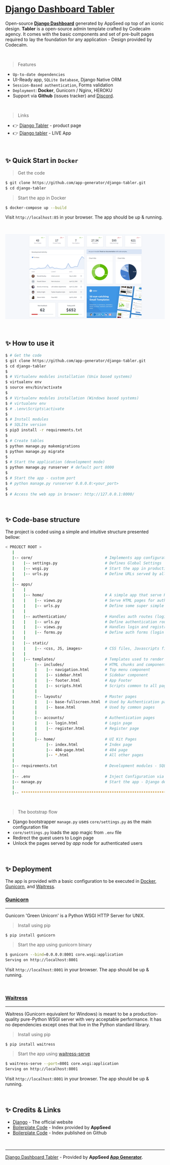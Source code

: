 # [Django Dashboard Tabler](https://appseed.us/admin-dashboards/django-dashboard-tabler)

Open-source **[Django Dashboard](https://appseed.us/admin-dashboards/django)** generated by AppSeed op top of an iconic design. **Tabler** is a open-source admin template crafted by Codecalm agency. It comes with the basic components and set of pre-built pages required to lay the foundation for any application - Design provided by Codecalm.

<br />

> Features

- `Up-to-date dependencies`
- UI-Ready app, `SQLite Database`, Django Native ORM
- `Session-Based authentication`, Forms validation
- `Deployment`: **Docker**, Gunicorn / Nginx, HEROKU
- Support via **Github** (issues tracker) and [Discord](https://discord.gg/fZC6hup).

<br />

> Links

- 👉 [Django Tabler](https://appseed.us/admin-dashboards/django-dashboard-tabler) - product page
- 👉 [Django tabler](https://django-dashboard-tabler.appseed.us/) - LIVE App

<br />

## ✨ Quick Start in `Docker`

> Get the code

```bash
$ git clone https://github.com/app-generator/django-tabler.git
$ cd django-tabler
```

> Start the app in Docker

```bash
$ docker-compose up --build
```

Visit `http://localhost:85` in your browser. The app should be up & running.

<br />

![Django Dashboard Tabler - Open-Source Web App.](https://raw.githubusercontent.com/app-generator/static/master/products/django-dashboard-tabler-screen.png)

<br />

## ✨ How to use it

```bash
$ # Get the code
$ git clone https://github.com/app-generator/django-tabler.git
$ cd django-tabler
$
$ # Virtualenv modules installation (Unix based systems)
$ virtualenv env
$ source env/bin/activate
$
$ # Virtualenv modules installation (Windows based systems)
$ # virtualenv env
$ # .\env\Scripts\activate
$ 
$ # Install modules
$ # SQLIte version
$ pip3 install -r requirements.txt
$
$ # Create tables
$ python manage.py makemigrations
$ python manage.py migrate
$
$ # Start the application (development mode)
$ python manage.py runserver # default port 8000
$
$ # Start the app - custom port 
$ # python manage.py runserver 0.0.0.0:<your_port>
$
$ # Access the web app in browser: http://127.0.0.1:8000/
```

<br />

## ✨ Code-base structure

The project is coded using a simple and intuitive structure presented bellow:

```bash
< PROJECT ROOT >
   |
   |-- core/                                # Implements app configuration
   |    |-- settings.py                     # Defines Global Settings
   |    |-- wsgi.py                         # Start the app in production
   |    |-- urls.py                         # Define URLs served by all apps/nodes
   |
   |-- apps/
   |    |
   |    |-- home/                           # A simple app that serve HTML files
   |    |    |-- views.py                   # Serve HTML pages for authenticated users
   |    |    |-- urls.py                    # Define some super simple routes  
   |    |
   |    |-- authentication/                 # Handles auth routes (login and register)
   |    |    |-- urls.py                    # Define authentication routes  
   |    |    |-- views.py                   # Handles login and registration  
   |    |    |-- forms.py                   # Define auth forms (login and register) 
   |    |
   |    |-- static/
   |    |    |-- <css, JS, images>          # CSS files, Javascripts files
   |    |
   |    |-- templates/                      # Templates used to render pages
   |         |-- includes/                  # HTML chunks and components
   |         |    |-- navigation.html       # Top menu component
   |         |    |-- sidebar.html          # Sidebar component
   |         |    |-- footer.html           # App Footer
   |         |    |-- scripts.html          # Scripts common to all pages
   |         |
   |         |-- layouts/                   # Master pages
   |         |    |-- base-fullscreen.html  # Used by Authentication pages
   |         |    |-- base.html             # Used by common pages
   |         |
   |         |-- accounts/                  # Authentication pages
   |         |    |-- login.html            # Login page
   |         |    |-- register.html         # Register page
   |         |
   |         |-- home/                      # UI Kit Pages
   |              |-- index.html            # Index page
   |              |-- 404-page.html         # 404 page
   |              |-- *.html                # All other pages
   |
   |-- requirements.txt                     # Development modules - SQLite storage
   |
   |-- .env                                 # Inject Configuration via Environment
   |-- manage.py                            # Start the app - Django default start script
   |
   |-- ************************************************************************
```

<br />

> The bootstrap flow

- Django bootstrapper `manage.py` uses `core/settings.py` as the main configuration file
- `core/settings.py` loads the app magic from `.env` file
- Redirect the guest users to Login page
- Unlock the pages served by *app* node for authenticated users

<br />

## ✨ Deployment

The app is provided with a basic configuration to be executed in [Docker](https://www.docker.com/), [Gunicorn](https://gunicorn.org/), and [Waitress](https://docs.pylonsproject.org/projects/waitress/en/stable/).

### [Gunicorn](https://gunicorn.org/)
---

Gunicorn 'Green Unicorn' is a Python WSGI HTTP Server for UNIX.

> Install using pip

```bash
$ pip install gunicorn
```
> Start the app using gunicorn binary

```bash
$ gunicorn --bind=0.0.0.0:8001 core.wsgi:application
Serving on http://localhost:8001
```

Visit `http://localhost:8001` in your browser. The app should be up & running.


<br />

### [Waitress](https://docs.pylonsproject.org/projects/waitress/en/stable/)
---

Waitress (Gunicorn equivalent for Windows) is meant to be a production-quality pure-Python WSGI server with very acceptable performance. It has no dependencies except ones that live in the Python standard library.

> Install using pip

```bash
$ pip install waitress
```
> Start the app using [waitress-serve](https://docs.pylonsproject.org/projects/waitress/en/stable/runner.html)

```bash
$ waitress-serve --port=8001 core.wsgi:application
Serving on http://localhost:8001
```

Visit `http://localhost:8001` in your browser. The app should be up & running.

<br />

## ✨ Credits & Links

- [Django](https://www.djangoproject.com/) - The official website
- [Boilerplate Code](https://appseed.us/boilerplate-code) - Index provided by **AppSeed**
- [Boilerplate Code](https://github.com/app-generator/boilerplate-code) - Index published on Github

<br />

---
[Django Dashboard Tabler](https://appseed.us/admin-dashboards/django-dashboard-tabler) - Provided by **AppSeed [App Generator](https://appseed.us/app-generator)**.

